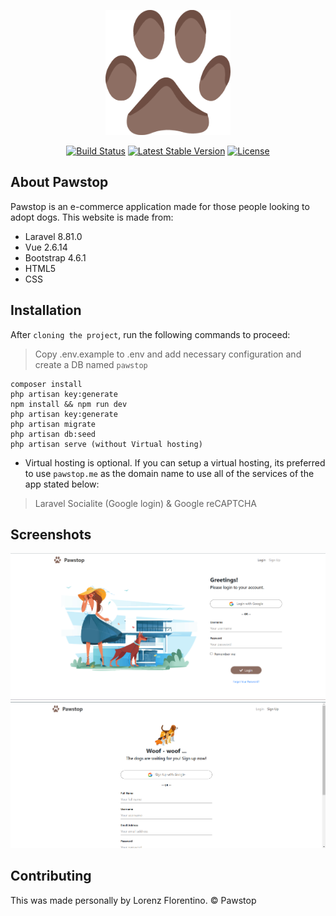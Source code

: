 <div class="container">
  <div class="row">
    <div class="col-md-6">
      <p align="center"><img src="https://github.com/lorenzhahaha/pawstop/blob/main/public/img/app-icon.png" width="200px" height="200px"></p>    
    </div>  
  </div> 
</div>

<p align="center">
<a href="https://travis-ci.org/laravel/framework"><img src="https://travis-ci.org/laravel/framework.svg" alt="Build Status"></a>
<a href="https://packagist.org/packages/laravel/framework"><img src="https://poser.pugx.org/laravel/framework/v/stable.svg" alt="Latest Stable Version"></a>
<a href="https://packagist.org/packages/laravel/framework"><img src="https://poser.pugx.org/laravel/framework/license.svg" alt="License"></a>
</p>

## About Pawstop 

Pawstop is an e-commerce application made for those people looking to adopt dogs. This website is made from:

- Laravel 8.81.0
- Vue 2.6.14
- Bootstrap 4.6.1
- HTML5
- CSS

## Installation

After `cloning the project`, run the following commands to proceed:
> Copy .env.example to .env and add necessary configuration and create a DB named `pawstop`

```
composer install
php artisan key:generate
npm install && npm run dev
php artisan key:generate
php artisan migrate
php artisan db:seed
php artisan serve (without Virtual hosting)
```

- Virtual hosting is optional. If you can setup a virtual hosting, its preferred to use `pawstop.me` as the domain name to use all of the services of the app stated below:
> Laravel Socialite (Google login) & Google reCAPTCHA

## Screenshots

![Login](https://github.com/lorenzhahaha/pawstop/blob/main/screenshots/login.png)
![Sign Up](https://github.com/lorenzhahaha/pawstop/blob/main/screenshots/signup.png)

## Contributing

This was made personally by Lorenz Florentino.
&#169; Pawstop
